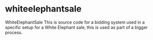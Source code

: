 # whiteelephantsale
WhiteElephantSale
This is source code for a bidding system used in a specific setup for a White Elephant sale, this is used as part of a bigger process.
